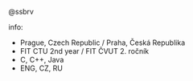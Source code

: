 @ssbrv

info:
  - Prague, Czech Republic / Praha, Česká Republika
  - FIT CTU 2nd year / FIT ČVUT 2. ročník
  - C, C++, Java
  - ENG, CZ, RU
